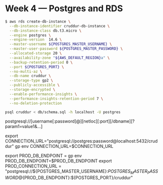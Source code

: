 # Week 4 — Postgres and RDS
```bash
$ aws rds create-db-instance \
  --db-instance-identifier cruddur-db-instance \
  --db-instance-class db.t3.micro \
  --engine postgres \
  --engine-version  14.6 \
  --master-username ${POSTGRES_MASTER_USERNAME} \
  --master-user-password ${POSTGRES_MASTER_PASSWORD} \
  --allocated-storage 20 \
  --availability-zone "${AWS_DEFAULT_REGION}a" \
  --backup-retention-period 0 \
  --port ${POSTGRES_PORT} \
  --no-multi-az \
  --db-name cruddur \
  --storage-type gp2 \
  --publicly-accessible \
  --storage-encrypted \
  --enable-performance-insights \
  --performance-insights-retention-period 7 \
  --no-deletion-protection
```

```bash
psql cruddur < db/schema.sql -h localhost -U postgres
```

postgresql://[username[:password]@][netloc][:port][/dbname][?param1=value1&...]

export CONNECTION_URL="postgresql://postgres:password@localhost:5432/cruddur"
gp env CONNECTION_URL=$CONNECTION_URL

export PROD_DB_ENDPOINT = <my-endpoint>
gp env PROD_DB_ENDPOINT=$PROD_DB_ENDPOINT 
export PROD_CONNECTION_URL = "postgresql://${POSTGRES_MASTER_USERNAME}:${POSTGRES_MASTER_PASSWORD}@${PROD_DB_ENDPOINT}:${POSTGRES_PORT}/cruddur"
 